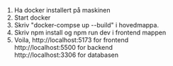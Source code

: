 1. Ha docker installert på maskinen
2. Start docker
3. Skriv "docker-compse up --build" i hovedmappa.
4. Skriv npm install og npm run dev i frontend mappen
5. Voila,
http://localhost:5173 for frontend  
http://localhost:5500 for backend  
http://localhost:3306 for databasen  
